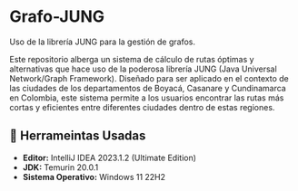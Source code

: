 # Grafo-JUNG
Uso de la librería JUNG para la gestión de grafos.

Este repositorio alberga un sistema de cálculo de rutas óptimas y alternativas que hace uso de la poderosa librería JUNG (Java Universal Network/Graph Framework). Diseñado para ser aplicado en el contexto de las ciudades de los departamentos de Boyacá, Casanare y Cundinamarca en Colombia, este sistema permite a los usuarios encontrar las rutas más cortas y eficientes entre diferentes ciudades dentro de estas regiones.

## :hammer: Herrameintas Usadas

- **Editor:** IntelliJ IDEA 2023.1.2 (Ultimate Edition)
- **JDK:** Temurin 20.0.1
- **Sistema Operativo:** Windows 11 22H2
